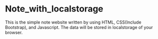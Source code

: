 # Note_with_localstorage
This is the simple note website written by using HTML, CSS(Include Bootstrap), and Javascript. The data will be stored in localstorage of your browser.
